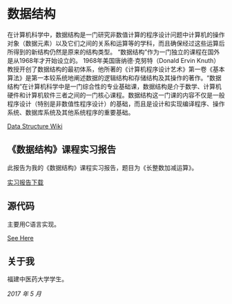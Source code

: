 # 数据结构

在计算机科学中，数据结构是一门研究非数值计算的程序设计问题中计算机的操作对象（数据元素）以及它们之间的关系和运算等的学科，而且确保经过这些运算后所得到的新结构仍然是原来的结构类型。
“数据结构”作为一门独立的课程在国外是从1968年才开始设立的。 1968年美国唐纳德·克努特（Donald Ervin Knuth）教授开创了数据结构的最初体系，他所著的《计算机程序设计艺术》第一卷《基本算法》是第一本较系统地阐述数据的逻辑结构和存储结构及其操作的著作。“数据结构”在计算机科学中是一门综合性的专业基础课，数据结构是介于数学、计算机硬件和计算机软件三者之间的一门核心课程。数据结构这一门课的内容不仅是一般程序设计（特别是非数值性程序设计）的基础，而且是设计和实现编译程序、操作系统、数据库系统及其他系统程序的重要基础。

[Data Structure Wiki](https://en.wikipedia.org/wiki/Data_structure)

## 《数据结构》课程实习报告
此报告为我的《数据结构》课程实习报告，题目为《长整数加减运算》。

[实习报告下载](https://github.com/jl223vy/DataStructure/raw/master/3150707012-%E6%9D%8E%E9%9D%96.doc)

## 源代码

主要用C语言实现。

[See Here](https://github.com/jl223vy/DataStructure/tree/master/sourceCode)

## 关于我
福建中医药大学学生。

*2017 年 5 月*
